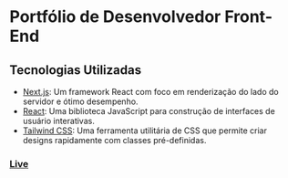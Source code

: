 # Portfólio de Desenvolvedor Front-End


## Tecnologias Utilizadas

- [Next.js](https://nextjs.org/): Um framework React com foco em renderização do lado do servidor e ótimo desempenho.
- [React](https://reactjs.org/): Uma biblioteca JavaScript para construção de interfaces de usuário interativas.
- [Tailwind CSS](https://tailwindcss.com/): Uma ferramenta utilitária de CSS que permite criar designs rapidamente com classes pré-definidas.

### [Live](https://felipemanchester.vercel.app)

